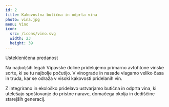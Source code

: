 ```yaml
---
id: 2
title: Kakovostna butična in odprta vina
photo: vina.jpg
menu: Vino
icon:
  src: /icons/vino.svg
  width: 23
  height: 39
---
```


<Naslov>Ustekleničena predanost</Naslov>

Na najboljših legah Vipavske doline pridelujemo primarno avtohtone vinske sorte, ki se tu najbolje počutijo. V vinograde in nasade vlagamo veliko časa in truda, kar se odraža v visoki kakovosti pridelanih vin.

Z integrirano in ekološko pridelavo ustvarjamo butična in odprta vina, ki utelešajo spoštovanje do pristne narave, domačega okolja in dediščine starejših generacij.
